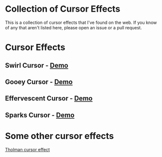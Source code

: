 # Collection of Cursor Effects

This is a collection of cursor effects that I've found on the web. If you know of any that aren't listed here, please open an issue or a pull request.

# Cursor Effects

## Swirl Cursor - [Demo](https://githubhosting.github.io/Custom-Cursor/swirl.html)

## Gooey Cursor - [Demo](https://githubhosting.github.io/Custom-Cursor/gooey.html)

## Effervescent Cursor - [Demo](https://githubhosting.github.io/Custom-Cursor/effervescent.html)

## Sparks Cursor - [Demo](https://githubhosting.github.io/Custom-Cursor/sparks.html)

# Some other cursor effects

[Tholman cursor effect](https://tholman.com/cursor-effects/)
